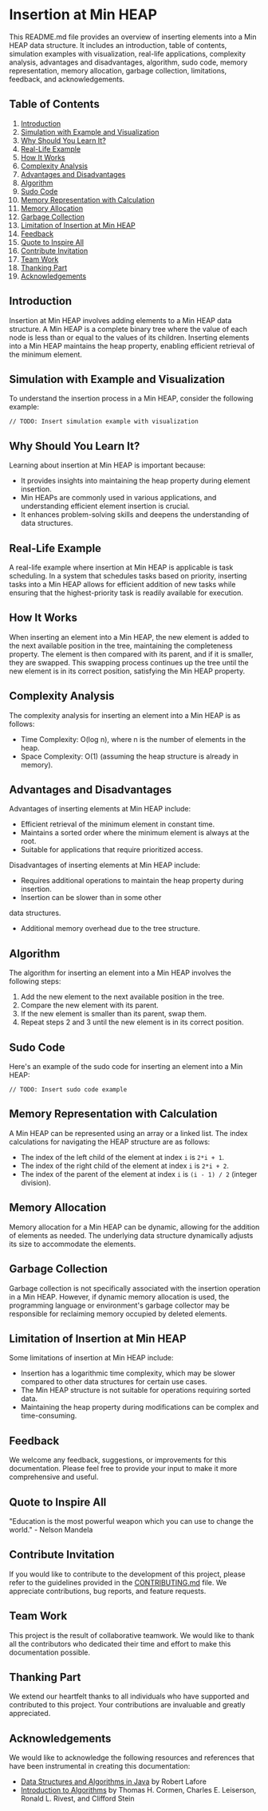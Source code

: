 # Insertion at Min HEAP

This README.md file provides an overview of inserting elements into a Min HEAP data structure. It includes an introduction, table of contents, simulation examples with visualization, real-life applications, complexity analysis, advantages and disadvantages, algorithm, sudo code, memory representation, memory allocation, garbage collection, limitations, feedback, and acknowledgements.

## Table of Contents

1. [Introduction](#introduction)
2. [Simulation with Example and Visualization](#simulation-with-example-and-visualization)
3. [Why Should You Learn It?](#why-should-you-learn-it)
4. [Real-Life Example](#real-life-example)
5. [How It Works](#how-it-works)
6. [Complexity Analysis](#complexity-analysis)
7. [Advantages and Disadvantages](#advantages-and-disadvantages)
8. [Algorithm](#algorithm)
9. [Sudo Code](#sudo-code)
10. [Memory Representation with Calculation](#memory-representation-with-calculation)
11. [Memory Allocation](#memory-allocation)
12. [Garbage Collection](#garbage-collection)
13. [Limitation of Insertion at Min HEAP](#limitation-of-insertion-at-min-heap)
14. [Feedback](#feedback)
15. [Quote to Inspire All](#quote-to-inspire-all)
16. [Contribute Invitation](#contribute-invitation)
17. [Team Work](#team-work)
18. [Thanking Part](#thanking-part)
19. [Acknowledgements](#acknowledgements)

## Introduction

Insertion at Min HEAP involves adding elements to a Min HEAP data structure. A Min HEAP is a complete binary tree where the value of each node is less than or equal to the values of its children. Inserting elements into a Min HEAP maintains the heap property, enabling efficient retrieval of the minimum element.

## Simulation with Example and Visualization

To understand the insertion process in a Min HEAP, consider the following example:

```
// TODO: Insert simulation example with visualization
```

## Why Should You Learn It?

Learning about insertion at Min HEAP is important because:

- It provides insights into maintaining the heap property during element insertion.
- Min HEAPs are commonly used in various applications, and understanding efficient element insertion is crucial.
- It enhances problem-solving skills and deepens the understanding of data structures.

## Real-Life Example

A real-life example where insertion at Min HEAP is applicable is task scheduling. In a system that schedules tasks based on priority, inserting tasks into a Min HEAP allows for efficient addition of new tasks while ensuring that the highest-priority task is readily available for execution.

## How It Works

When inserting an element into a Min HEAP, the new element is added to the next available position in the tree, maintaining the completeness property. The element is then compared with its parent, and if it is smaller, they are swapped. This swapping process continues up the tree until the new element is in its correct position, satisfying the Min HEAP property.

## Complexity Analysis

The complexity analysis for inserting an element into a Min HEAP is as follows:

- Time Complexity: O(log n), where n is the number of elements in the heap.
- Space Complexity: O(1) (assuming the heap structure is already in memory).

## Advantages and Disadvantages

Advantages of inserting elements at Min HEAP include:

- Efficient retrieval of the minimum element in constant time.
- Maintains a sorted order where the minimum element is always at the root.
- Suitable for applications that require prioritized access.

Disadvantages of inserting elements at Min HEAP include:

- Requires additional operations to maintain the heap property during insertion.
- Insertion can be slower than in some other

 data structures.
- Additional memory overhead due to the tree structure.

## Algorithm

The algorithm for inserting an element into a Min HEAP involves the following steps:

1. Add the new element to the next available position in the tree.
2. Compare the new element with its parent.
3. If the new element is smaller than its parent, swap them.
4. Repeat steps 2 and 3 until the new element is in its correct position.

## Sudo Code

Here's an example of the sudo code for inserting an element into a Min HEAP:

```
// TODO: Insert sudo code example
```

## Memory Representation with Calculation

A Min HEAP can be represented using an array or a linked list. The index calculations for navigating the HEAP structure are as follows:

- The index of the left child of the element at index `i` is `2*i + 1`.
- The index of the right child of the element at index `i` is `2*i + 2`.
- The index of the parent of the element at index `i` is `(i - 1) / 2` (integer division).

## Memory Allocation

Memory allocation for a Min HEAP can be dynamic, allowing for the addition of elements as needed. The underlying data structure dynamically adjusts its size to accommodate the elements.

## Garbage Collection

Garbage collection is not specifically associated with the insertion operation in a Min HEAP. However, if dynamic memory allocation is used, the programming language or environment's garbage collector may be responsible for reclaiming memory occupied by deleted elements.

## Limitation of Insertion at Min HEAP

Some limitations of insertion at Min HEAP include:

- Insertion has a logarithmic time complexity, which may be slower compared to other data structures for certain use cases.
- The Min HEAP structure is not suitable for operations requiring sorted data.
- Maintaining the heap property during modifications can be complex and time-consuming.

## Feedback

We welcome any feedback, suggestions, or improvements for this documentation. Please feel free to provide your input to make it more comprehensive and useful.

## Quote to Inspire All

"Education is the most powerful weapon which you can use to change the world." - Nelson Mandela

## Contribute Invitation

If you would like to contribute to the development of this project, please refer to the guidelines provided in the [CONTRIBUTING.md](CONTRIBUTING.md) file. We appreciate contributions, bug reports, and feature requests.

## Team Work

This project is the result of collaborative teamwork. We would like to thank all the contributors who dedicated their time and effort to make this documentation possible.

## Thanking Part

We extend our heartfelt thanks to all individuals who have supported and contributed to this project. Your contributions are invaluable and greatly appreciated.

## Acknowledgements

We would like to acknowledge the following resources and references that have been instrumental in creating this documentation:

- [Data Structures and Algorithms in Java](https://www.amazon.com/Data-Structures-Algorithms-Java-2nd/dp/0672324539) by Robert Lafore
- [Introduction to Algorithms](https://mitpress.mit.edu/books/introduction-algorithms) by Thomas H. Cormen, Charles E. Leiserson, Ronald L. Rivest, and Clifford Stein

